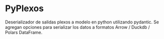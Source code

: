 # PyPlexos

Deserializador de salidas plexos a modelo en python utilizando pydantic. Se agregan opciones para serializar los datos a formatos Arrow / Duckdb / Polars DataFrame.
